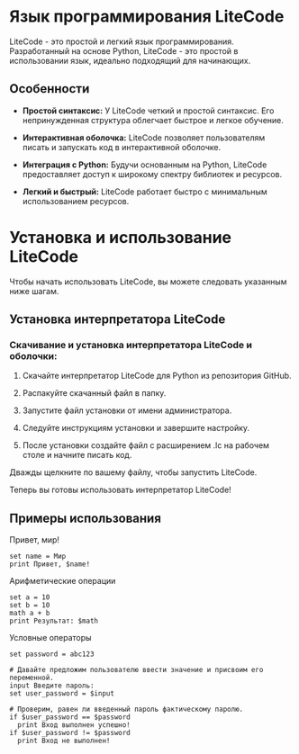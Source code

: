 # Язык программирования LiteCode

LiteCode - это простой и легкий язык программирования. Разработанный на основе Python, LiteCode - это простой в использовании язык, идеально подходящий для начинающих.

## Особенности

- **Простой синтаксис:** У LiteCode четкий и простой синтаксис. Его непринужденная структура облегчает быстрое и легкое обучение.

- **Интерактивная оболочка:** LiteCode позволяет пользователям писать и запускать код в интерактивной оболочке.

- **Интеграция с Python:** Будучи основанным на Python, LiteCode предоставляет доступ к широкому спектру библиотек и ресурсов.

- **Легкий и быстрый:** LiteCode работает быстро с минимальным использованием ресурсов.

# Установка и использование LiteCode

Чтобы начать использовать LiteCode, вы можете следовать указанным ниже шагам.

## Установка интерпретатора LiteCode

### Скачивание и установка интерпретатора LiteCode и оболочки:

1. Скачайте интерпретатор LiteCode для Python из репозитория GitHub.

2. Распакуйте скачанный файл в папку.

3. Запустите файл установки от имени администратора.

4. Следуйте инструкциям установки и завершите настройку.

5. После установки создайте файл с расширением .lc на рабочем столе и начните писать код.

Дважды щелкните по вашему файлу, чтобы запустить LiteCode.

Теперь вы готовы использовать интерпретатор LiteCode!

## Примеры использования
Привет, мир!
```litecode
set name = Мир
print Привет, $name!
```
Арифметические операции
```litecode
set a = 10
set b = 10
math a + b
print Результат: $math
```
Условные операторы
```litecode
set password = abc123

# Давайте предложим пользователю ввести значение и присвоим его переменной.
input Введите пароль:
set user_password = $input

# Проверим, равен ли введенный пароль фактическому паролю.
if $user_password == $password
  print Вход выполнен успешно!
if $user_password != $password
  print Вход не выполнен!
```

